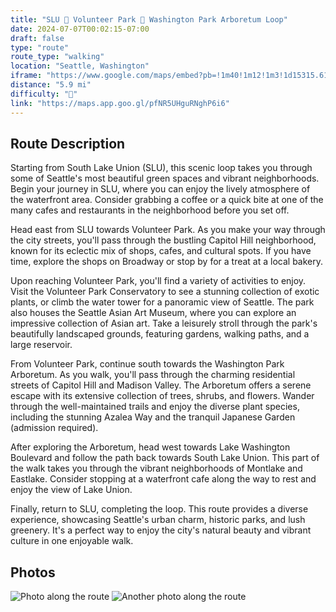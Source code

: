 ```yaml
---
title: "SLU 🔁 Volunteer Park 🔁 Washington Park Arboretum Loop"
date: 2024-07-07T00:02:15-07:00
draft: false
type: "route"
route_type: "walking"
location: "Seattle, Washington"
iframe: "https://www.google.com/maps/embed?pb=!1m40!1m12!1m3!1d15315.610655767377!2d-122.32163531230024!3d47.631133421800854!2m3!1f0!2f0!3f0!3m2!1i1024!2i768!4f13.1!4m25!3e2!4m5!1s0x54901535f101211d%3A0xfc8d35dff3816633!2s2014%20Terry%20Ave%2C%20Seattle%2C%20WA%2098101!3m2!1d47.6176099!2d-122.33514199999999!4m5!1s0x549014d87a80505b%3A0x2e320c0a5ee2113f!2sVolunteer%20Park%20Conservatory%2C%20East%20Galer%20Street%2C%20Seattle%2C%20WA!3m2!1d47.632123!2d-122.315728!4m5!1s0x54901509cf973585%3A0xc96a21a8c5eb11b7!2sArboretum%20Loop%20Trail%2C%201742%2026th%20Ave%20E%2C%20Seattle%2C%20WA%2098112!3m2!1d47.634990599999995!2d-122.2973763!4m5!1s0x54901535f101211d%3A0xfc8d35dff3816633!2s2014%20Terry%20Ave!3m2!1d47.6176099!2d-122.33514199999999!5e0!3m2!1sen!2sus!4v1720335850407!5m2!1sen!2sus"
distance: "5.9 mi"
difficulty: "🌿"
link: "https://maps.app.goo.gl/pfNR5UHguRNghP6i6"
---
```


## Route Description
Starting from South Lake Union (SLU), this scenic loop takes you through some of Seattle's most beautiful green spaces and vibrant neighborhoods. Begin your journey in SLU, where you can enjoy the lively atmosphere of the waterfront area. Consider grabbing a coffee or a quick bite at one of the many cafes and restaurants in the neighborhood before you set off.

Head east from SLU towards Volunteer Park. As you make your way through the city streets, you'll pass through the bustling Capitol Hill neighborhood, known for its eclectic mix of shops, cafes, and cultural spots. If you have time, explore the shops on Broadway or stop by for a treat at a local bakery.

Upon reaching Volunteer Park, you'll find a variety of activities to enjoy. Visit the Volunteer Park Conservatory to see a stunning collection of exotic plants, or climb the water tower for a panoramic view of Seattle. The park also houses the Seattle Asian Art Museum, where you can explore an impressive collection of Asian art. Take a leisurely stroll through the park's beautifully landscaped grounds, featuring gardens, walking paths, and a large reservoir.

From Volunteer Park, continue south towards the Washington Park Arboretum. As you walk, you'll pass through the charming residential streets of Capitol Hill and Madison Valley. The Arboretum offers a serene escape with its extensive collection of trees, shrubs, and flowers. Wander through the well-maintained trails and enjoy the diverse plant species, including the stunning Azalea Way and the tranquil Japanese Garden (admission required).

After exploring the Arboretum, head west towards Lake Washington Boulevard and follow the path back towards South Lake Union. This part of the walk takes you through the vibrant neighborhoods of Montlake and Eastlake. Consider stopping at a waterfront cafe along the way to rest and enjoy the view of Lake Union.

Finally, return to SLU, completing the loop. This route provides a diverse experience, showcasing Seattle's urban charm, historic parks, and lush greenery. It's a perfect way to enjoy the city's natural beauty and vibrant culture in one enjoyable walk.

## Photos
![Photo along the route](/images/photo1.jpg)
![Another photo along the route](/images/photo2.jpg)